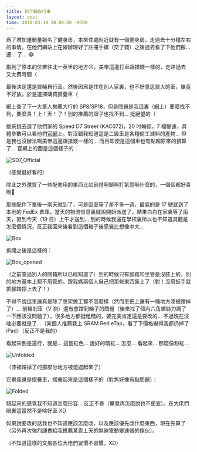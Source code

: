 ```yaml
---
title: 剁了輛自行車
layout: post
time: 2018-03-19 20:00:00 -0700
---
```


爲了增加運動量報名了健身房，本來住處附近就有一個健身房，走過去十分種左右的事情。在他們網站上在線辦理好了註冊手續（交了錢）之後過去看了下他們搬... 遷... 了... 😂

搬到了原本的位置往北一英里的地方😣，美帝這邊打車跟搶錢一樣的，走路過去又太費時間（

最後決定還是買輛自行車。然後因爲是住在別人家裏，也不好意思買大的車，畢竟不好放，於是選擇購買摺疊車（

網上查了下一大羣人推薦大行的 SP8/SP18，但是問題是我這裏（網上）要麼找不到，要麼貴！上！天！了！別的推薦的牌子也找不到... 挺絕望的（

挑來挑去選了他們家的 Speed D7 Street (KAC072)，20 吋輪徑，7 檔變速，具體參數可以看他們[官網](https://usa.dahon.com/bikes/speed-d7-street/)上。對沒錯我知道這是二級車是各種偷工減料的產物... 但是我也沒辦法啊美帝這邊跟搶錢一樣的... 而且即使是這個車也有點超原來的預算了... 官網上的圖是這個樣子的：

![SD7_Official](https://usa.dahon.com/wp-content/uploads/2016/01/dahon-usa-2016-speed-d7-black-large.png)

（感覺挺好看的）

除此之外還買了一些配套用的東西比如前燈啊鎖啊打氣筒啊什麼的，一個個都好貴啊🌝

那些配件下單後一兩天就到了，可是這車等了差不多一週，最氣的是 17 號就到了本地的 FedEx 倉庫，當天的物流信息裏就說開始派送了，結果白白在家裏等了兩天，直到今天（19 日）上午才送到... 到的時候我還在學校裏所以也不知道具體是怎麼個情況，反正我回來後看到這個箱子後感覺比想像中大...

![Box](https://v2bv.net/img/dahon_sd7_box.jpg)

拆開之後是這樣的：

![Box_opened](https://v2bv.net/img/dahon_sd7_open_box.jpg)

（之前查過別人的開箱所以已經知道了）到的時候只有腳踏和坐管是沒裝上的，別的地方基本上都不用管的。跟我媽兩個人自己把那些東西裝上了（對！沒用扳手就把腳踏擰上去了！）

不得不說這車還真是除了車架做工都不怎麼樣（然而車把上還有一塊地方漆被蹭掉了）... 前輪剎車（V 剎）還有會蹭到輪子的問題（後來找了個內六角螺絲刀調了一下應該沒問題了），很多地方都挺粗糙的，要完美肯定還是要改的... 不過現在沒啥必要就是了...（某個人推薦我上 SRAM Red eTap，看了下價格嚇得我都扔掉了 iPad）（反正不是我的）

看起來倒是還行，就是... 這個紅色... 說好的暗紅... 怎麼... 看起來... 那麼像粉紅...

![Unfolded](https://v2bv.net/img/dahon_sd7_unfolded.jpg)

（漆被蹭掉了的那部分地方被燈遮起來了）

它畢竟還是摺疊車，摺疊起來是這個樣子的（對焦好像有點問題）：

![Folded](https://v2bv.net/img/dahon_sd7_folded.jpg)

騎起來的感覺我不知道怎麼形容... 反正不差（畢竟再怎麼說也不便宜）。在大佬們眼裏這當然不是啥好車 XD

如果說要改的話我也不知道應該怎麼改，以及應該優先改什麼東西，現在先算了（另外再次強烈譴責給我推薦某貴上天的無線電動變速器的傢伙）。

（不知道這樣的文風各位大佬們習慣不習慣，XD）